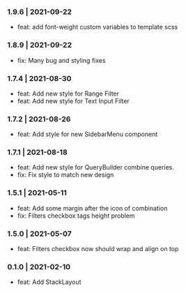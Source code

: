 ### 1.9.6 | 2021-09-22

- feat: add font-weight custom variables to template scss

### 1.8.9 | 2021-09-22

- fix: Many bug and styling fixes

### 1.7.4 | 2021-08-30

- feat: Add new style for Range Filter
- feat: Add new style for Text Input Filter

### 1.7.2 | 2021-08-26

- feat: Add style for new SidebarMenu component

### 1.7.1 | 2021-08-18

- feat: Add new style for QueryBuilder combine queries.
- fix: Fix style to match new design

### 1.5.1 | 2021-05-11

- feat: Add some margin after the icon of combination
- fix: Filters checkbox tags height problem

### 1.5.0 | 2021-05-07

- feat: Filters checkbox now should wrap and align on top

### 0.1.0 | 2021-02-10

- feat: Add StackLayout

